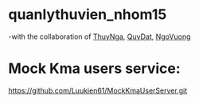 # quanlythuvien_nhom15
-with the collaboration of [ThuyNga](https://github.com/ThuyNga22), [QuyDat](https://github.com/quydat2710), [NgoVuong](https://github.com/VNQ88)
# Mock Kma users service: 
https://github.com/Luukien61/MockKmaUserServer.git